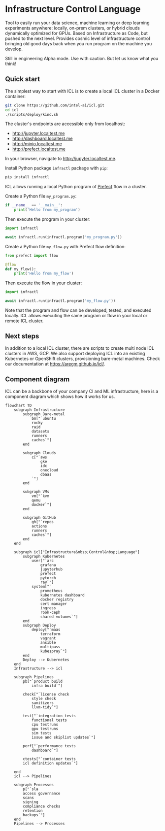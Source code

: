 # Infrastructure Control Language

Tool to easily run your data science, machine learning or deep learning experiments anywhere: locally, on-prem clusters, or hybrid clouds
dynamically optimized for GPUs. 
Based on Infrastructure as Code, but pushed to the next level.
Provides cosmic level of infrastructure control bringing old good days back when you run program on the machine you develop.

Still in engineering Alpha mode. Use with caution. But let us know what you think!

## Quick start

The simplest way to start with ICL is to create a local ICL cluster in a Docker container:

```bash
git clone https://github.com/intel-ai/icl.git
cd icl
./scripts/deploy/kind.sh
```

The cluster's endpoints are accessible only from localhost:

* http://jupyter.localtest.me
* http://dashboard.localtest.me
* http://minio.localtest.me
* http://prefect.localtest.me

In your browser, navigate to http://jupyter.localtest.me.

Install Python package `infractl` package with `pip`:

```bash
pip install infractl
```

ICL allows running a local Python program of [Prefect](https://docs.prefect.io/) flow in a cluster.

Create a Python file `my_program.py`:

```python
if __name__ == '__main__':
    print('Hello from my_program')
```

Then execute the program in your cluster:

```python
import infractl

await infractl.run(infractl.program('my_program.py'))
```

Create a Python file `my_flow.py` with Prefect flow definition:

```python
from prefect import flow

@flow
def my_flow():
    print('Hello from my_flow')
```

Then execute the flow in your cluster:

```python
import infractl

await infractl.run(infractl.program('my_flow.py'))
```

Note that the program and flow can be developed, tested, and executed locally.
ICL allows executing the same program or flow in your local or remote ICL cluster.

## Next steps

In addition to a local ICL cluster, there are scripts to create multi node ICL clusters in AWS, GCP.
We also support deploying ICL into an existing Kubernetes or OpenShift clusters, provisioning bare-metal machines.
Check our documentation at https://aregm.github.io/icl/.

## Component diagram

ICL can be a backbone of your company CI and ML infrastructure, here is a component diagram which shows how it works
for us.

```mermaid
flowchart TD
    subgraph Infrastructure
        subgraph Bare-metal
            bm["`ubuntu
            rocky
            raid
            datasets
            runners
            caches`"]
        end

        subgraph Clouds
            c["`aws
                gke
                idc
                onecloud
                dbaas
            `"]
        end

        subgraph VMs
            vm["`kvm
            qemu
            docker`"]
        end

        subgraph GitHub
            gh["`repos
            actions
            runners
            caches`"]
        end
    end

    subgraph icl["Infrastructure&nbsp;Control&nbsp;Language"]
        subgraph Kubernetes
            user["`arc
                grafana
                jupyterhub
                prefect
                pytorch
                ray`"]
            system["`
                prometheus
                kubernetes dashboard
                docker registry 
                cert manager
                ingress
                rook-ceph 
                shared volumes`"]
        end
        subgraph Deploy
            deploy["`maas
                terraform
                vagrant
                ansible
                multipass
                kubespray`"]
        end
        Deploy --> Kubernetes
    end
    Infrastructure --> icl

    subgraph Pipelines
        pb["`product build
            infra build`"]
        
        check["`license check
            style check
            sanitizers
            llvm-tidy`"]

        test["`integration tests
            functional tests
            cpu testruns
            gpu testruns
            sim tests
            issue and skiplist updates`"]

        perf["`performance tests
            dashboard`"]

        ctests["`container tests
        icl definition updates`"]

    end
    icl --> Pipelines

    subgraph Processes
        p["`sla
        access governance
        scans
        signing
        compliance checks
        retention
        backups`"]
    end
    Pipelines --> Processes
```
